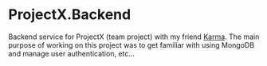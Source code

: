# ProjectX.Backend
Backend service for ProjectX (team project) with my friend [Karma](https://github.com/karmakittenx). The main purpose of working on this project was to get familiar with using MongoDB and manage user authentication, etc...
